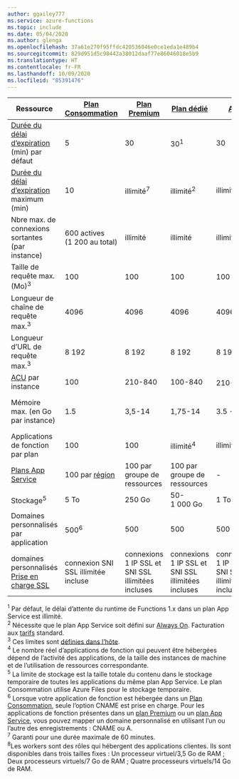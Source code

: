 ```yaml
---
author: ggailey777
ms.service: azure-functions
ms.topic: include
ms.date: 05/04/2020
ms.author: glenga
ms.openlocfilehash: 37a61e270f95ffdc420536046e0ce1eda1e489b4
ms.sourcegitcommit: 829d951d5c90442a38012daaf77e86046018e5b9
ms.translationtype: HT
ms.contentlocale: fr-FR
ms.lasthandoff: 10/09/2020
ms.locfileid: "85391476"
---
```

| Ressource |[Plan Consommation](../articles/azure-functions/functions-scale.md#consumption-plan)|[Plan Premium](../articles/azure-functions/functions-scale.md#premium-plan)|[Plan dédié](../articles/azure-functions/functions-scale.md#app-service-plan)|[ASE](../articles/app-service/environment/intro.md)| [Kubernetes](../articles/aks/quotas-skus-regions.md) |
| --- | --- | --- | --- | --- | --- |
|[Durée du délai d’expiration](../articles/azure-functions/functions-scale.md#timeout) (min) par défaut |5 | 30 |30<sup>1</sup> | 30 | 30 |
|[Durée du délai d’expiration](../articles/azure-functions/functions-scale.md#timeout) maximum (min) |10 | illimité<sup>7</sup> | illimité<sup>2</sup> | illimité | illimité |
| Nbre max. de connexions sortantes (par instance) | 600 actives (1 200 au total) | illimité | illimité | illimité | illimité |
| Taille de requête max. (Mo)<sup>3</sup> | 100 | 100 | 100 | 100 | Dépend du cluster |
| Longueur de chaîne de requête max.<sup>3</sup> | 4096 | 4096 | 4096 | 4096 | Dépend du cluster |
| Longueur d’URL de requête max.<sup>3</sup> | 8 192 | 8 192 | 8 192 | 8 192 | Dépend du cluster |
|[ACU](../articles/virtual-machines/windows/acu.md) par instance | 100 | 210-840 | 100-840 | 210-250<sup>8</sup> | [Tarification d’AKS](https://azure.microsoft.com/pricing/details/container-service/) |
| Mémoire max. (en Go par instance) | 1.5 | 3,5-14 | 1,75-14 | 3.5 - 14 | Tous les nœuds sont pris en charge |
| Applications de fonction par plan |100 |100 |illimité<sup>4</sup> | illimité | illimité |
| [Plans App Service](../articles/app-service/overview-hosting-plans.md) | 100 par [région](https://azure.microsoft.com/global-infrastructure/regions/) |100 par groupe de ressources |100 par groupe de ressources | - | - |
| Stockage<sup>5</sup> |5 To |250 Go |50-1 000 Go | 1 To | n/a |
| Domaines personnalisés par application</a> |500<sup>6</sup> |500 |500 | 500 | n/a |
| domaines personnalisés [Prise en charge SSL](../articles/app-service/configure-ssl-bindings.md) |connexion SNI SSL illimitée incluse | connexions 1 IP SSL et SNI SSL illimitées incluses |connexions 1 IP SSL et SNI SSL illimitées incluses | connexions 1 IP SSL et SNI SSL illimitées incluses | n/a |

<sup>1</sup> Par défaut, le délai d’attente du runtime de Functions 1.x dans un plan App Service est illimité.  
<sup>2</sup> Nécessite que le plan App Service soit défini sur [Always On](../articles/azure-functions/functions-scale.md#always-on). Facturation aux [tarifs](https://azure.microsoft.com/pricing/details/app-service/) standard.  
<sup>3</sup> Ces limites sont [définies dans l’hôte](https://github.com/Azure/azure-functions-host/blob/dev/src/WebJobs.Script.WebHost/web.config).  
<sup>4</sup> Le nombre réel d’applications de fonction qui peuvent être hébergées dépend de l’activité des applications, de la taille des instances de machine et de l’utilisation de ressources correspondante.  
<sup>5</sup> La limite de stockage est la taille totale du contenu dans le stockage temporaire de toutes les applications du même plan App Service. Le plan Consommation utilise Azure Files pour le stockage temporaire.  
<sup>6</sup> Lorsque votre application de fonction est hébergée dans un [Plan Consommation](../articles/azure-functions/functions-scale.md#consumption-plan), seule l’option CNAME est prise en charge. Pour les applications de fonction présentes dans un [plan Premium](../articles/azure-functions/functions-scale.md#premium-plan) ou un [plan App Service](../articles/azure-functions/functions-scale.md#app-service-plan), vous pouvez mapper un domaine personnalisé en utilisant l’un ou l’autre des enregistrements : CNAME ou A.  
<sup>7</sup> Garanti pour une durée maximale de 60 minutes.  
<sup>8</sup>Les workers sont des rôles qui hébergent des applications clientes. Ils sont disponibles dans trois tailles fixes : Un processeur virtuel/3,5 Go de RAM ; Deux processeurs virtuels/7 Go de RAM ; Quatre processeurs virtuels/14 Go de RAM.

